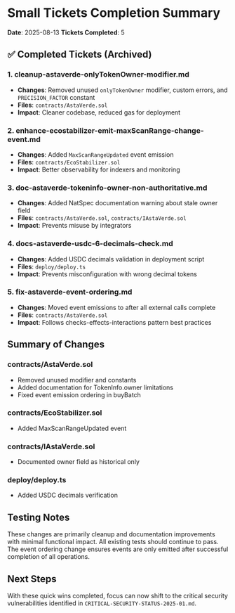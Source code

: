 # Small Tickets Completion Summary

**Date**: 2025-08-13
**Tickets Completed**: 5

## ✅ Completed Tickets (Archived)

### 1. cleanup-astaverde-onlyTokenOwner-modifier.md

- **Changes**: Removed unused `onlyTokenOwner` modifier, custom errors, and `PRECISION_FACTOR` constant
- **Files**: `contracts/AstaVerde.sol`
- **Impact**: Cleaner codebase, reduced gas for deployment

### 2. enhance-ecostabilizer-emit-maxScanRange-change-event.md

- **Changes**: Added `MaxScanRangeUpdated` event emission
- **Files**: `contracts/EcoStabilizer.sol`
- **Impact**: Better observability for indexers and monitoring

### 3. doc-astaverde-tokeninfo-owner-non-authoritative.md

- **Changes**: Added NatSpec documentation warning about stale owner field
- **Files**: `contracts/AstaVerde.sol`, `contracts/IAstaVerde.sol`
- **Impact**: Prevents misuse by integrators

### 4. docs-astaverde-usdc-6-decimals-check.md

- **Changes**: Added USDC decimals validation in deployment script
- **Files**: `deploy/deploy.ts`
- **Impact**: Prevents misconfiguration with wrong decimal tokens

### 5. fix-astaverde-event-ordering.md

- **Changes**: Moved event emissions to after all external calls complete
- **Files**: `contracts/AstaVerde.sol`
- **Impact**: Follows checks-effects-interactions pattern best practices

## Summary of Changes

### contracts/AstaVerde.sol

- Removed unused modifier and constants
- Added documentation for TokenInfo.owner limitations
- Fixed event emission ordering in buyBatch

### contracts/EcoStabilizer.sol

- Added MaxScanRangeUpdated event

### contracts/IAstaVerde.sol

- Documented owner field as historical only

### deploy/deploy.ts

- Added USDC decimals verification

## Testing Notes

These changes are primarily cleanup and documentation improvements with minimal functional impact. All existing tests should continue to pass. The event ordering change ensures events are only emitted after successful completion of all operations.

## Next Steps

With these quick wins completed, focus can now shift to the critical security vulnerabilities identified in `CRITICAL-SECURITY-STATUS-2025-01.md`.
